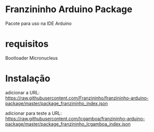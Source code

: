 # Franzininho Arduino Package

Pacote para uso na IDE Arduino

# requisitos

Bootloader Micronucleus


# Instalação

adicionar a URL: https://raw.githubusercontent.com/Franzininho/franzininho-arduino-package/master/package_franzininho_index.json

adicionar para teste a URL: https://raw.githubusercontent.com/lcgamboa/franzininho-arduino-package/master/package_franzininho_lcgamboa_index.json

